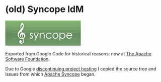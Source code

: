 # (old) Syncope IdM
![Logo](https://github.com/ilgrosso/oldSyncopeIdM/blob/master/console/src/main/webapp/img/logo.png)

Exported from Google Code for historical reasons; now at [The Apache Software Foundation](http://syncope.apache.org).

Due to Google [discontinuing project hosting](http://google-opensource.blogspot.it/2015/03/farewell-to-google-code.html) I copied the source tree and issues from which [Apache Syncope](http://syncope.apache.org) began.
